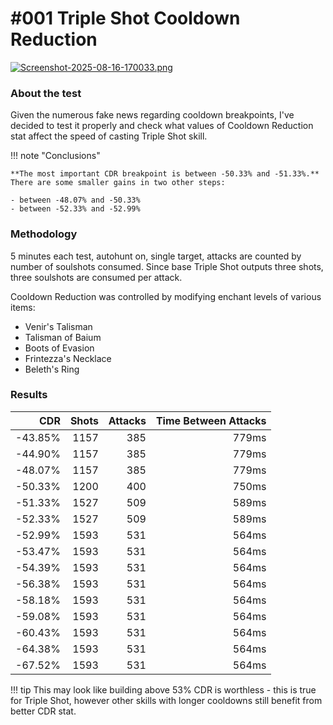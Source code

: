 # #001 Triple Shot Cooldown Reduction

<link rel="stylesheet" href="/faq/essence/styles/style.css">

[![Screenshot-2025-08-16-170033.png](https://i.postimg.cc/769p4dPs/Screenshot-2025-08-16-170033.png)](https://postimg.cc/dk7WmWyr)

### About the test
Given the numerous fake news regarding cooldown breakpoints, I've decided to test it properly and check what values of Cooldown Reduction stat affect the speed of casting Triple Shot skill.

!!! note "Conclusions"

    **The most important CDR breakpoint is between -50.33% and -51.33%.** 
    There are some smaller gains in two other steps:

    - between -48.07% and -50.33%
    - between -52.33% and -52.99%

### Methodology
5 minutes each test, autohunt on, single target, attacks are counted by number of soulshots consumed. Since base Triple Shot outputs three shots, three soulshots are consumed per attack.

Cooldown Reduction was controlled by modifying enchant levels of various items:

* Venir's Talisman
* Talisman of Baium
* Boots of Evasion
* Frintezza's Necklace
* Beleth's Ring

### Results

| CDR | Shots | Attacks | Time Between Attacks |
|-----:|---:|---:|---: |
| -43.85% | 1157 | 385 | 779ms |
|-44.90% | 1157 | 385 | 779ms |
|-48.07% | 1157 | 385 | 779ms |
|-50.33% | 1200 | 400 | 750ms |
|-51.33% | 1527 | 509 | 589ms |
|-52.33% | 1527 | 509 | 589ms |
|-52.99% | 1593 | 531 | 564ms |
|-53.47% | 1593 | 531 | 564ms |
|-54.39% | 1593 | 531 | 564ms |
|-56.38% | 1593 | 531 | 564ms |
|-58.18% | 1593 | 531 | 564ms |
|-59.08% | 1593 | 531 | 564ms |
|-60.43% | 1593 | 531 | 564ms |
|-64.38% | 1593 | 531 | 564ms |
|-67.52% | 1593 | 531 | 564ms |

!!! tip
    This may look like building above 53% CDR is worthless - this is true for Triple Shot, however other skills with longer cooldowns still benefit from better CDR stat.


